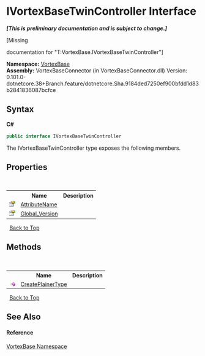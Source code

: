 # IVortexBaseTwinController Interface
 _**\[This is preliminary documentation and is subject to change.\]**_

\[Missing <summary> documentation for "T:VortexBase.IVortexBaseTwinController"\]

**Namespace:**&nbsp;<a href="N_VortexBase.md">VortexBase</a><br />**Assembly:**&nbsp;VortexBaseConnector (in VortexBaseConnector.dll) Version: 0.101.0-dotnetcore.38+Branch.feature/dotnetcore.Sha.9184ded7250ef900bfdd1d83b2841836087bcfce

## Syntax

**C#**<br />
``` C#
public interface IVortexBaseTwinController
```

The IVortexBaseTwinController type exposes the following members.


## Properties
&nbsp;<table><tr><th></th><th>Name</th><th>Description</th></tr><tr><td>![Public property](media/pubproperty.gif "Public property")</td><td><a href="P_VortexBase_IVortexBaseTwinController_AttributeName.md">AttributeName</a></td><td /></tr><tr><td>![Public property](media/pubproperty.gif "Public property")</td><td><a href="P_VortexBase_IVortexBaseTwinController_Global_Version.md">Global_Version</a></td><td /></tr></table>&nbsp;
<a href="#ivortexbasetwincontroller-interface">Back to Top</a>

## Methods
&nbsp;<table><tr><th></th><th>Name</th><th>Description</th></tr><tr><td>![Public method](media/pubmethod.gif "Public method")</td><td><a href="M_VortexBase_IVortexBaseTwinController_CreatePlainerType.md">CreatePlainerType</a></td><td /></tr></table>&nbsp;
<a href="#ivortexbasetwincontroller-interface">Back to Top</a>

## See Also


#### Reference
<a href="N_VortexBase.md">VortexBase Namespace</a><br />